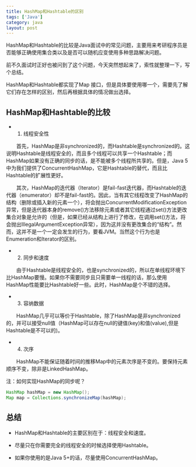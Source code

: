 ```yaml
---
title: HashMap和Hashtable的区别
tags: ['Java']
category: java
layout: post
---
```


HashMap和Hashtable的比较是Java面试中的常见问题，主要用来考研程序员是否能够正确使用集合类以及是否可以随机应变使用多种思路解决问题。

前不久面试时正好也被问到了这个问题，今天突然想起来了，索性就整理一下，写个总结。

HashMap和Hashtable都实现了Map 接口，但是具体要使用哪一个，需要先了解它们存在怎样的区别，然后再根据具体的情况做出选择。

## HashMap和Hashtable的比较

- 1) 线程安全性

　　首先，HashMap是非synchronized的，而Hashtable是synchronized的。这说明Hashtable是线程安全的，而且多个线程可以共享一个Hashtable；而HashMap如果没有正确的同步的话，是不能被多个线程所共享的。但是，Java 5中为我们提供了ConcurrentHashMap，它是Hashtable的替代，而且比Hashtable的扩展性更好。

　　其次，HashMap的迭代器（Iterator）是fail-fast迭代器，而Hashtable的迭代器（enumerator）却不是fail-fast的。因此，当有其它线程改变了HashMap的结构（删除或插入新的元素一个），将会抛出ConcurrentModificationException异常，但是迭代器本身的remove()方法移除元素或者其它线程通过set()方法更改集合对象是允许的（但是，如果已经从结构上进行了修改，在调用set()方法，将会抛出IllegalArgumentException异常），因为这并没有更改集合的“结构”。然而，这并不是一个一定会发生的行为，要看JVM。当然这个行为也是Enumeration和Iterator的区别。

- 2) 同步和速度

　　由于Hashtable是线程安全的，也是synchronized的，所以在单线程环境下比HashMap要慢。如果你不需要同步且只需要单一线程的话，那么使用HashMap性能要比Hashtable好一些。此时，HashMap是个不错的选择。

- 3) 容纳数据

　　HashMap几乎可以等价于Hashtable，除了HashMap是非synchronized的，并可以接受null值（HashMap可以存在null的键值(key)和值(value),但是Hashtable是不可以的)。

- 4) 次序

　　HashMap不能保证随着时间的推移Map中的元素次序是不变的。要保持元素顺序不变，除非是LinkedHashMap。

注：如何实现HashMap的同步呢？

```Java
HashMap hashMap = new HashMap();
Map map = Collections.synchronizeMap(hashMap);
```

## 总结

- HashMap和Hashtable的主要区别在于：线程安全和速度。

- 尽量只在你需要完全的线程安全的时候选择使用Hashtable。

- 如果你使用的是Java 5+的话，尽量使用ConcurrentHashMap。
